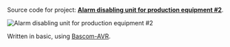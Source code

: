 Source code for project: **[Alarm disabling unit for production equipment #2](https://www.uctrl.net/projects/89/avr/alarm-disabling-unit-for-production-equipment-2)**.

![Alarm disabling unit for production equipment #2](https://images.uctrl.net/sized/width/md/1/4/401-width-md.jpeg)

Written in basic, using [Bascom-AVR](http://www.mcselec.com/).
